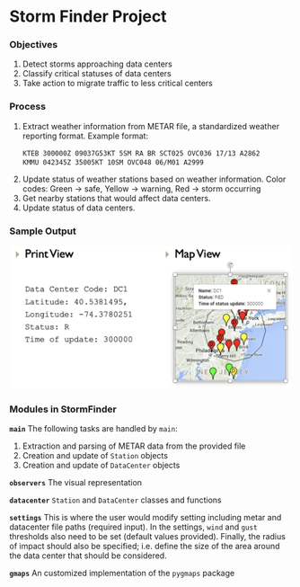 # Storm Finder Project

### Objectives
1. Detect storms approaching data centers
2. Classify critical statuses of data centers 
3. Take action to migrate traffic to less critical centers


### Process
1. Extract weather information from METAR file, a standardized weather reporting format. Example format:
    ```
    KTEB 300000Z 09037G53KT 5SM RA BR SCT025 OVC036 17/13 A2862
    KMMU 042345Z 35005KT 10SM OVC048 06/M01 A2999
    ```
2. Update status of weather stations based on weather information. Color codes: Green &rarr; safe, Yellow &rarr; warning, Red &rarr; storm occurring
3. Get nearby stations that would affect data centers.
4. Update status of data centers.


### Sample Output
<img src="figures/example.png" alt="example" width="700"/>



### Modules in StormFinder
**`main`**
The following tasks are handled by `main`:
1. Extraction and parsing of METAR data from the provided file
2. Creation and update of `Station` objects
3. Creation and update of `DataCenter` objects

**`observers`**
The visual representation

**`datacenter`**
`Station` and `DataCenter` classes and functions

**`settings`**
This is where the user would modify setting including metar and datacenter file paths (required input). In the settings, `wind` and `gust` thresholds also need to be set (default values provided). Finally, the radius of impact should also be specified; i.e. define the size of the area around the data center that should be considered.

**`gmaps`**
An customized implementation of the `pygmaps` package


